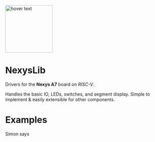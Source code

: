 <img src="https://user-images.githubusercontent.com/95217387/184707016-3987e1de-881a-4334-a894-2d7bc1bb4e37.png" width="150" title="hover text">

# NexysLib

Drivers for the **Nexys A7** board on *RISC-V*.

Handles the basic IO, LEDs, switches, and segment display.
Simple to implement & easily extensible for other components.

# Examples
Simon says
